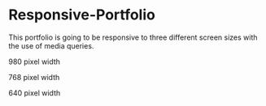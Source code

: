 # Responsive-Portfolio
This portfolio is going to be responsive to three different screen sizes
with the use of media queries.
 
 980 pixel width
 
 768 pixel width
 
 640 pixel width
